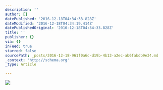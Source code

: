 ```yaml
---
description: ''
author: []
datePublished: '2016-12-18T04:34:33.828Z'
dateModified: '2016-12-18T04:34:19.414Z'
datePublishedOriginal: '2016-12-18T04:34:33.828Z'
title: ''
publisher: {}
via: {}
inFeed: true
starred: false
sourcePath: _posts/2016-12-18-961f0a6d-d19b-4b13-a2ec-ab6fabdb9e34.md
_context: 'http://schema.org'
_type: Article

---
```

![](https://the-grid-user-content.s3-us-west-2.amazonaws.com/18e4435e-a44f-40d5-96a8-0bca0021c241.jpg)